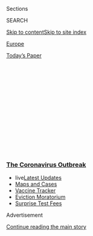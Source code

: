 <div id="app">

<div>

<div>

<div>

<div class="NYTAppHideMasthead css-1q2w90k e1suatyy0">

<div class="section css-ui9rw0 e1suatyy2">

<div class="css-eph4ug er09x8g0">

<div class="css-6n7j50">

</div>

<span class="css-1dv1kvn">Sections</span>

<div class="css-10488qs">

<span class="css-1dv1kvn">SEARCH</span>

</div>

[Skip to content](#site-content)[Skip to site
index](#site-index)

</div>

<div id="masthead-section-label" class="css-1wr3we4 eaxe0e00">

[Europe](https://www.nytimes3xbfgragh.onion/section/world/europe)

</div>

<div class="css-10698na e1huz5gh0">

</div>

</div>

<div id="masthead-bar-one" class="section hasLinks css-15hmgas e1csuq9d3">

<div class="css-uqyvli e1csuq9d0">

</div>

<div class="css-1uqjmks e1csuq9d1">

</div>

<div class="css-9e9ivx">

[](https://myaccount.nytimes3xbfgragh.onion/auth/login?response_type=cookie&client_id=vi)

</div>

<div class="css-1bvtpon e1csuq9d2">

[Today’s
Paper](https://www.nytimes3xbfgragh.onion/section/todayspaper)

</div>

</div>

</div>

</div>

<div data-aria-hidden="false">

<div id="site-content" data-role="main">

<div>

<div class="css-1aor85t" style="opacity:0.000000001;z-index:-1;visibility:hidden">

<div class="css-1hqnpie">

<div class="css-epjblv">

<span class="css-17xtcya">[Europe](/section/world/europe)</span><span class="css-x15j1o">|</span><span class="css-fwqvlz">Covid-19
Changed How the World Does Science,
Together</span>

</div>

<div class="css-k008qs">

<div class="css-1iwv8en">

<span class="css-18z7m18"></span>

<div>

</div>

</div>

<span class="css-1n6z4y">https://nyti.ms/2Uy7HRD</span>

<div class="css-1705lsu">

<div class="css-4xjgmj">

<div class="css-4skfbu" data-role="toolbar" data-aria-label="Social Media Share buttons, Save button, and Comments Panel with current comment count" data-testid="share-tools">

  - 
  - 
  - 
  - 
    
    <div class="css-6n7j50">
    
    </div>

  - 
  - 

</div>

</div>

</div>

</div>

</div>

</div>

<div class="css-13pd83m">

<div class="css-l9svim">

### [<span class="css-pa1jbp"><span class="css-1rxm0ex">The Coronavirus</span><span class="css-1rxm0ex"> Outbreak</span></span>](https://www.nytimes3xbfgragh.onion/news-event/coronavirus?name=styln-coronavirus-national&region=TOP_BANNER&block=storyline_menu_recirc&action=click&pgtype=Article&impression_id=931eace0-f2cd-11ea-bbb3-1fcabe959d46&variant=undefined)

  - <span class="css-1qkutce"><span class="css-12clwdu">live</span>[Latest
    Updates](https://www.nytimes3xbfgragh.onion/2020/09/09/world/covid-19-coronavirus.html?name=styln-coronavirus-national&region=TOP_BANNER&block=storyline_menu_recirc&action=click&pgtype=Article&impression_id=931ed3f0-f2cd-11ea-bbb3-1fcabe959d46&variant=undefined)</span>
  - <span class="css-1qkutce">[Maps and
    Cases](https://www.nytimes3xbfgragh.onion/interactive/2020/us/coronavirus-us-cases.html?name=styln-coronavirus-national&region=TOP_BANNER&block=storyline_menu_recirc&action=click&pgtype=Article&impression_id=931ed3f1-f2cd-11ea-bbb3-1fcabe959d46&variant=undefined)</span>
  - <span class="css-1qkutce">[Vaccine
    Tracker](https://www.nytimes3xbfgragh.onion/interactive/2020/science/coronavirus-vaccine-tracker.html?name=styln-coronavirus-national&region=TOP_BANNER&block=storyline_menu_recirc&action=click&pgtype=Article&impression_id=931ed3f2-f2cd-11ea-bbb3-1fcabe959d46&variant=undefined)</span>
  - <span class="css-1qkutce">[Eviction
    Moratorium](https://www.nytimes3xbfgragh.onion/2020/09/02/your-money/eviction-moratorium-covid.html?name=styln-coronavirus-national&region=TOP_BANNER&block=storyline_menu_recirc&action=click&pgtype=Article&impression_id=931ed3f3-f2cd-11ea-bbb3-1fcabe959d46&variant=undefined)</span>
  - <span class="css-1qkutce">[Surprise Test
    Fees](https://www.nytimes3xbfgragh.onion/2020/09/09/upshot/coronavirus-surprise-test-fees.html?name=styln-coronavirus-national&region=TOP_BANNER&block=storyline_menu_recirc&action=click&pgtype=Article&impression_id=931ed3f4-f2cd-11ea-bbb3-1fcabe959d46&variant=undefined)</span>

</div>

</div>

<div id="top-wrapper" class="css-1sy8kpn">

<div id="top-slug" class="css-l9onyx">

Advertisement

</div>

[Continue reading the main
story](#after-top)

<div class="ad top-wrapper" style="text-align:center;height:100%;display:block;min-height:250px">

<div id="top" class="place-ad" data-position="top" data-size-key="top">

</div>

</div>

<div id="after-top">

</div>

</div>

<div>

<div id="sponsor-wrapper" class="css-1hyfx7x">

<div id="sponsor-slug" class="css-19vbshk">

Supported by

</div>

[Continue reading the main
story](#after-sponsor)

<div id="sponsor" class="ad sponsor-wrapper" style="text-align:center;height:100%;display:block">

</div>

<div id="after-sponsor">

</div>

</div>

<div class="css-186x18t">

</div>

<div class="css-1vkm6nb ehdk2mb0">

# Covid-19 Changed How the World Does Science, Together

</div>

Never before, scientists say, have so many of the world’s researchers
focused so urgently on a single topic. Nearly all other research has
ground to a halt.

<div class="css-79elbk" data-testid="photoviewer-wrapper">

<div class="css-z3e15g" data-testid="photoviewer-wrapper-hidden">

</div>

<div class="css-1a48zt4 ehw59r15" data-testid="photoviewer-children">

![<span class="css-16f3y1r e13ogyst0" data-aria-hidden="true">French lab
scientists working on potentially infected patient samples at the
Pasteur Institute in Paris in
February.</span><span class="css-cnj6d5 e1z0qqy90" itemprop="copyrightHolder"><span class="css-1ly73wi e1tej78p0">Credit...</span><span><span>Francois
Mori/Associated
Press</span></span></span>](https://static01.graylady3jvrrxbe.onion/images/2020/03/31/world/00virus-scientists1/00virus-scientists1-articleLarge-v2.jpg?quality=75&auto=webp&disable=upscale)

</div>

</div>

<div class="css-18e8msd">

<div class="css-pdw9fk epjyd6m0">

<div class="css-1txwxcy ey68jwv0" data-aria-hidden="true">

[![Matt
Apuzzo](https://static01.graylady3jvrrxbe.onion/images/2018/06/14/multimedia/author-matt-apuzzo/author-matt-apuzzo-thumbLarge.png
"Matt Apuzzo")](https://www.nytimes3xbfgragh.onion/by/matt-apuzzo)[![David
D.
Kirkpatrick](https://static01.graylady3jvrrxbe.onion/images/2018/10/15/multimedia/author-david-d-kirkpatrick/author-david-d-kirkpatrick-thumbLarge-v2.png
"David D. Kirkpatrick")](https://www.nytimes3xbfgragh.onion/by/david-d-kirkpatrick)

</div>

<div class="css-1baulvz">

By [<span class="css-1baulvz" itemprop="name">Matt
Apuzzo</span>](https://www.nytimes3xbfgragh.onion/by/matt-apuzzo) and
[<span class="css-1baulvz last-byline" itemprop="name">David D.
Kirkpatrick</span>](https://www.nytimes3xbfgragh.onion/by/david-d-kirkpatrick)

</div>

</div>

  - 
    
    <div class="css-ld3wwf e16638kd2">
    
    Published April 1, 2020Updated April 14,
    2020
    
    </div>

  - 
    
    <div class="css-4xjgmj">
    
    <div class="css-pvvomx" data-role="toolbar" data-aria-label="Social Media Share buttons, Save button, and Comments Panel with current comment count" data-testid="share-tools">
    
      - 
      - 
      - 
      - 
        
        <div class="css-6n7j50">
        
        </div>
    
      - 
      - 
    
    </div>
    
    </div>

</div>

<div class="css-mdjrty">

[阅读简体中文版](https://cn.nytimes3xbfgragh.onion/world/20200402/coronavirus-science-research-cooperation/ "Read in Simplified Chinese")[閱讀繁體中文版](https://cn.nytimes3xbfgragh.onion/world/20200402/coronavirus-science-research-cooperation/zh-hant/ "Read in Traditional Chinese")

</div>

</div>

<div class="section meteredContent css-1r7ky0e" name="articleBody" itemprop="articleBody">

<div class="css-1fanzo5 StoryBodyCompanionColumn">

<div class="css-53u6y8">

Using [flag-draped
memes](https://twitter.com/realDonaldTrump/status/1244029041432244224)
and
[military](https://www.scmp.com/news/china/military/article/3075396/how-chinas-military-took-frontline-role-coronavirus-crisis)
[terminolog](https://www.nytimes3xbfgragh.onion/2020/03/22/us/politics/coronavirus-trump-wartime-president.html)y,
the Trump administration and its Chinese counterparts have cast
coronavirus research as [national
imperatives](https://twitter.com/realdonaldtrump/status/1237813728558678026),
[sparking
talk](https://www.abacusnews.com/tech/how-china-and-us-are-racing-develop-coronavirus-vaccines/article/3075760?utm_content=article&utm_medium=Social&utm_source=Facebook#Echobox=1584522387)
of a [biotech arms
race](https://www.nytimes3xbfgragh.onion/2020/03/19/us/politics/coronavirus-vaccine-competition.html).

The world’s
[scientists](https://www.nytimes3xbfgragh.onion/2020/04/14/science/coronavirus-preprint-servers.html),
for the most part, have responded with a collective eye roll.

“Absolutely ridiculous,” said Jonathan Heeney, a Cambridge University
researcher working on a
[coronavirus](https://www.nytimes3xbfgragh.onion/2020/04/14/science/coronavirus-preprint-servers.html)
vaccine.

“That isn’t how things happen,” said Adrian Hill, the head of the Jenner
Institute at Oxford, one of the largest vaccine research centers at an
academic institution.

While political leaders have locked their borders, scientists have been
shattering theirs, creating a global collaboration unlike any in
history. Never before, researchers say, have so many experts in so many
countries focused simultaneously on a single topic and with such
urgency. Nearly all other research has ground to a halt.

</div>

</div>

<div class="css-1fanzo5 StoryBodyCompanionColumn">

<div class="css-53u6y8">

Normal imperatives like academic credit have been set aside. Online
repositories make studies available months ahead of journals.
Researchers have [identified and shared](https://www.gisaid.org/)
hundreds of viral genome sequences. More than 200 clinical trials have
been launched, bringing together hospitals and laboratories around the
globe.

“I never hear scientists — true scientists, good quality scientists —
speak in terms of nationality,” said Dr. Francesco Perrone, who is
leading a coronavirus clinical trial in Italy. “My nation, your nation.
My language, your language. My geographic location, your geographic
location. This is something that is really distant from true top-level
scientists.”

</div>

</div>

<div class="css-79elbk" data-testid="photoviewer-wrapper">

<div class="css-z3e15g" data-testid="photoviewer-wrapper-hidden">

</div>

<div class="css-1a48zt4 ehw59r15" data-testid="photoviewer-children">

![<span class="css-16f3y1r e13ogyst0" data-aria-hidden="true">The U.S.
Navy hospital ship Comfort arriving in New York on
Monday.</span><span class="css-cnj6d5 e1z0qqy90" itemprop="copyrightHolder"><span class="css-1ly73wi e1tej78p0">Credit...</span><span>Chang
W. Lee/The New York
Times</span></span>](https://static01.graylady3jvrrxbe.onion/images/2020/03/31/world/00virus-scientists2/merlin_171120969_5f1bb448-d9e2-46ae-bc7b-a8b9e113e609-articleLarge.jpg?quality=75&auto=webp&disable=upscale)

</div>

</div>

<div class="css-1fanzo5 StoryBodyCompanionColumn">

<div class="css-53u6y8">

On a recent morning, for example, scientists at the University of
Pittsburgh discovered that a ferret exposed to Covid-19 particles had
developed a high fever — a potential advance toward animal vaccine
testing. Under ordinary circumstances, they would have started work on
an academic journal article.

“But you know what? There is going to be plenty of time to get papers
published,” said Paul Duprex, a virologist leading the university’s
vaccine research. Within two hours, he said, he had shared the findings
with scientists around the world on a World Health Organization
conference call. “It is pretty cool, right? You cut the crap, for lack
of a better word, and you get to be part of a global enterprise.”

</div>

</div>

<div class="css-1fanzo5 StoryBodyCompanionColumn">

<div class="css-53u6y8">

For Mr. Trump, the unabashedly “America First” president, Dr. Duprex and
other American scientists represent the world’s best hope for a vaccine.
“America will get it done\!” the president
[declared](https://twitter.com/realdonaldtrump/status/1237813728558678026).

</div>

</div>

<div class="css-cfo9c3">

</div>

<div class="css-1fanzo5 StoryBodyCompanionColumn">

<div class="css-53u6y8">

But trying to sew a “Made in the USA” label onto scientific research
gets complicated.

Dr. Duprex’s lab in Pittsburgh is collaborating with the Pasteur
Institute in Paris and the Austrian drug company Themis Bioscience. The
consortium has received funding from the Coalition for Epidemic
Preparedness Innovation, a Norway-based organization financed by the
Bill and Melinda Gates Foundation and a group of governments, and is in
talks with the Serum Institute of India, one of the largest vaccine
manufacturers in the world.

Vaccine researchers at Oxford recently made use of animal-testing
results shared by the National Institutes of Health’s Rocky Mountain
Laboratory in
Montana.

</div>

</div>

<div class="css-79elbk" data-testid="photoviewer-wrapper">

<div class="css-z3e15g" data-testid="photoviewer-wrapper-hidden">

</div>

<div class="css-1a48zt4 ehw59r15" data-testid="photoviewer-children">

<div class="css-1xdhyk6 erfvjey0">

<span class="css-1ly73wi e1tej78p0">Image</span>

<div class="css-zjzyr8">

<div data-testid="lazyimage-container" style="height:257.77777777777777px">

</div>

</div>

</div>

<span class="css-16f3y1r e13ogyst0" data-aria-hidden="true">An ICU ward
converted for coronavirus patients at the Papa Giovanni XXIII hospital
in Bergamo,
Italy.</span><span class="css-cnj6d5 e1z0qqy90" itemprop="copyrightHolder"><span class="css-1ly73wi e1tej78p0">Credit...</span><span>Fabio
Bucciarelli for The New York Times</span></span>

</div>

</div>

<div class="css-1fanzo5 StoryBodyCompanionColumn">

<div class="css-53u6y8">

Separately, the French public-health research center Inserm is
sponsoring clinical trials on four drugs that may help treat Covid-19
patients. The trials are underway in France, with plans to expand
quickly to other nations.

<div id="NYT_MAIN_CONTENT_2_REGION" class="css-9tf9ac">

<div>

</div>

</div>

In some ways, the coronavirus response reflects a medical community that
has long been international in scope. At Massachusetts General Hospital,
a team of Harvard doctors is testing the effectiveness of inhaled nitric
oxide on coronavirus patients. The research is being carried out in
conjunction with Xijing Hospital in China and a pair of hospitals in
northern Italy. Doctors in those centers have been collaborating for
years.

</div>

</div>

<div class="css-1fanzo5 StoryBodyCompanionColumn">

<div class="css-53u6y8">

But the coronavirus has ignited the scientific community in ways that no
other outbreak or medical mystery has before. That reflects the scope of
the pandemic and the fact that, for many researchers, the hot zone is no
longer an impoverished village in the developing world. It is their
hometowns.

“This is playing at home,” said Professor Hill, of Oxford. He has worked
on vaccines for Ebola, malaria and tuberculosis, diseases that have been
most prevalent in Africa. “But for Covid, it is happening right here.”

Several scientists said the closest comparison to this moment might be
the height of the AIDS epidemic in the 1990s, when scientists and
doctors locked arms to combat the disease. But today’s technology and
[the pace of
information-sharing](https://www.sciencemag.org/news/2020/02/completely-new-culture-doing-research-coronavirus-outbreak-changes-how-scientists#)
dwarfs what was possible three decades ago.

As a practical matter, medical scientists today have little choice but
to study the coronavirus if they want to work at all. Most other
laboratory research has been put on hold because of social distancing,
lockdowns or work-from-home
restrictions.

</div>

</div>

<div class="css-79elbk" data-testid="photoviewer-wrapper">

<div class="css-z3e15g" data-testid="photoviewer-wrapper-hidden">

</div>

<div class="css-1a48zt4 ehw59r15" data-testid="photoviewer-children">

<div class="css-1xdhyk6 erfvjey0">

<span class="css-1ly73wi e1tej78p0">Image</span>

<div class="css-zjzyr8">

<div data-testid="lazyimage-container" style="height:257.77777777777777px">

</div>

</div>

</div>

<span class="css-16f3y1r e13ogyst0" data-aria-hidden="true">At
Massachusetts General Hospital, a team of Harvard doctors is testing the
effectiveness of inhaled nitric oxide on coronavirus
patients.</span><span class="css-cnj6d5 e1z0qqy90" itemprop="copyrightHolder"><span class="css-1ly73wi e1tej78p0">Credit...</span><span>Michael
Dwyer/Associated Press</span></span>

</div>

</div>

<div class="css-1fanzo5 StoryBodyCompanionColumn">

<div class="css-53u6y8">

The pandemic is also eroding the secrecy that pervades academic medical
research, said Dr. Ryan Carroll, a Harvard Medical professor who is
involved in the coronavirus trial there. Big, exclusive research can
lead to grants, promotions and tenure, so scientists often work in
secret, suspiciously hoarding data from potential competitors, he said.

“The ability to work collaboratively, setting aside your personal
academic progress, is occurring right now because it’s a matter of
survival,” he said.

</div>

</div>

<div class="css-1fanzo5 StoryBodyCompanionColumn">

<div class="css-53u6y8">

One small measure of openness can be found on the servers of medRxiv and
bioRxiv, two online archives that share academic research before it has
been reviewed and published in journals. The archives have been deluged
with coronavirus research from across the globe. Despite the
nationalistic tone set by the Chinese president, Xi Jinping, Chinese
researchers have contributed a significant portion of the coronavirus
research available in the archive.

Though Chinese officials [initially covered up the
outbreak](https://www.nytimes3xbfgragh.onion/2020/02/01/world/asia/china-coronavirus.html)
and have since [used it for propaganda
purposes](https://www.nytimes3xbfgragh.onion/2020/02/28/world/asia/china-coronavirus-response-propaganda.html),
Chinese scientists have in many ways led the world’s coronavirus
research. A Chinese laboratory made public the initial viral genome in
January, a disclosure that formed the basis for coronavirus tests
worldwide. And some of today’s most promising clinical trials can trace
their origins to early Chinese research on the disease.

Few areas of the world have been spared. Last year, Jamal Ahmadzadeh, an
epidemiologist at Urmia University in Iran, warned that the world needed
a rapid-alert system in response to MERS, another coronavirus. No
country was immune to the risk, he wrote. In an email last week, as Iran
grappled with one of the world’s worst coronavirus outbreaks, he wrote
that defeating the virus required information-sharing across
laboratories and across borders.

Even scientists working in fields beyond infectious diseases have been
drawn into the effort. Dr. Perrone, who is supervising an Italian
clinical trial of the immunosuppressive drug tocilizumab, is a cancer
specialist. He is involved because of his experience running clinical
trials for the National Cancer Institute in Naples.

Dr. Perrone said the coronavirus pandemic may make medical science more
nimble long after the emergency has passed. Ten days after researchers
conceived of the trial, the normally laborious government approval
process was complete and doctors began enrolling patients, he said.
“This should be a lesson for the future,” he
said.

</div>

</div>

<div class="css-79elbk" data-testid="photoviewer-wrapper">

<div class="css-z3e15g" data-testid="photoviewer-wrapper-hidden">

</div>

<div class="css-1a48zt4 ehw59r15" data-testid="photoviewer-children">

<div class="css-1xdhyk6 erfvjey0">

<span class="css-1ly73wi e1tej78p0">Image</span>

<div class="css-zjzyr8">

<div data-testid="lazyimage-container" style="height:257.77777777777777px">

</div>

</div>

</div>

<span class="css-16f3y1r e13ogyst0" data-aria-hidden="true">Volunteers
disinfecting a shopping complex in Wuhan, China, on
Tuesday.</span><span class="css-cnj6d5 e1z0qqy90" itemprop="copyrightHolder"><span class="css-1ly73wi e1tej78p0">Credit...</span><span>Aly
Song/Reuters</span></span>

</div>

</div>

<div class="css-1fanzo5 StoryBodyCompanionColumn">

<div class="css-53u6y8">

While Mr. Trump has touted American pharmaceutical prowess, and big drug
companies like Pfizer and Johnson & Johnson have announced that they are
bankrolling coronavirus vaccine research, the biggest drug companies
focus on drugs they can sell year after year in affluent countries, not
during short-lived crises centered in the developing world. Vaccine
research has been seen as insufficiently profitable.

</div>

</div>

<div class="css-1fanzo5 StoryBodyCompanionColumn">

<div class="css-53u6y8">

When Ebola captured the world’s attention in 2014, for example, the drug
giants that chased a vaccine all took major losses on their investments.
The first vaccine, originally devised by a Canadian government lab and
now sold by Merck, was approved for sale last year, long after the
epidemic faded.

“Of course there are people in competition. This is the human
condition,” said Dr. Yazdan Yazdanpanah, the director of infectious
disease at Inserm in France. “What is important is to come up with a
solution for everyone. The way to achieve that is to collaborate.”

</div>

</div>

</div>

<div>

</div>

<div>

</div>

<div>

</div>

<div>

<div id="bottom-wrapper" class="css-1ede5it">

<div id="bottom-slug" class="css-l9onyx">

Advertisement

</div>

[Continue reading the main
story](#after-bottom)

<div id="bottom" class="ad bottom-wrapper" style="text-align:center;height:100%;display:block;min-height:90px">

</div>

<div id="after-bottom">

</div>

</div>

</div>

</div>

</div>

## Site Index

<div>

</div>

## Site Information Navigation

  - [© <span>2020</span> <span>The New York Times
    Company</span>](https://help.nytimes3xbfgragh.onion/hc/en-us/articles/115014792127-Copyright-notice)

<!-- end list -->

  - [NYTCo](https://www.nytco.com/)
  - [Contact
    Us](https://help.nytimes3xbfgragh.onion/hc/en-us/articles/115015385887-Contact-Us)
  - [Work with us](https://www.nytco.com/careers/)
  - [Advertise](https://nytmediakit.com/)
  - [T Brand Studio](http://www.tbrandstudio.com/)
  - [Your Ad
    Choices](https://www.nytimes3xbfgragh.onion/privacy/cookie-policy#how-do-i-manage-trackers)
  - [Privacy](https://www.nytimes3xbfgragh.onion/privacy)
  - [Terms of
    Service](https://help.nytimes3xbfgragh.onion/hc/en-us/articles/115014893428-Terms-of-service)
  - [Terms of
    Sale](https://help.nytimes3xbfgragh.onion/hc/en-us/articles/115014893968-Terms-of-sale)
  - [Site
    Map](https://spiderbites.nytimes3xbfgragh.onion)
  - [Help](https://help.nytimes3xbfgragh.onion/hc/en-us)
  - [Subscriptions](https://www.nytimes3xbfgragh.onion/subscription?campaignId=37WXW)

</div>

</div>

</div>

</div>
